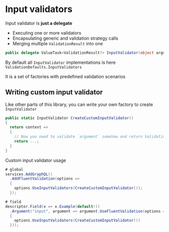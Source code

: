 # Input validators

Input validator is **just a delegate**

- Executing one or more validators
- Encapsulating generic and validation strategy calls
- Merging multiple `ValidationResult` into one

```cs
public delegate ValueTask<ValidationResult?> InputValidator(object argument, CancellationToken cancellationToken);
```

By default all `InputValidator` implementations is here `ValidationDefaults.InputValidators`

It is a set of factories with predefined validation scenarios

## Writing custom input validator

Like other parts of this library, you can write your own factory to create `InputValidator`

```cs
public static InputValidator CreateCustomInputValidator()
{
  return context =>
  {
    // Now you need to validate `argument` somehow and return ValidationResult
    return ...;
  }
}
```

Custom input validator usage

```cs
# global
services.AddGraphQL()
  .AddFluentValidation(options =>
  {
    options.UseInputValidators(CreateCustomInputValidator());
  });

# field
descriptor.Field(x => x.Example(default!))
  .Argument("input", argument => argument.UseFluentValidation(options =>
  {
    options.UseInputValidators(CreateCustomInputValidator())
  }));
```
